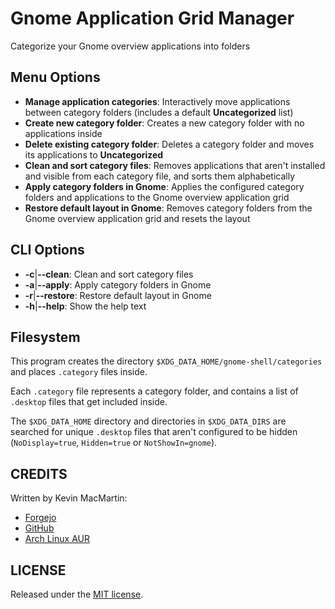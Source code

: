 # Gnome Application Grid Manager

Categorize your Gnome overview applications into folders

## Menu Options

* **Manage application categories**: Interactively move applications between category folders (includes a default **Uncategorized** list)
* **Create new category folder**: Creates a new category folder with no applications inside
* **Delete existing category folder**: Deletes a category folder and moves its applications to **Uncategorized**
* **Clean and sort category files**: Removes applications that aren't installed and visible from each category file, and sorts them alphabetically
* **Apply category folders in Gnome**: Applies the configured category folders and applications to the Gnome overview application grid
* **Restore default layout in Gnome**: Removes category folders from the Gnome overview application grid and resets the layout

## CLI Options

* **-c**|**--clean**: Clean and sort category files
* **-a**|**--apply**: Apply category folders in Gnome
* **-r**|**--restore**: Restore default layout in Gnome
* **-h**|**--help**: Show the help text

## Filesystem

This program creates the directory `$XDG_DATA_HOME/gnome-shell/categories` and places `.category` files inside.

Each `.category` file represents a category folder, and contains a list of `.desktop` files that get included inside.

The `$XDG_DATA_HOME` directory and directories in `$XDG_DATA_DIRS` are searched for unique `.desktop` files that aren't configured to be hidden (`NoDisplay=true`, `Hidden=true` or `NotShowIn=gnome`).

## CREDITS

Written by Kevin MacMartin:

* [Forgejo](https://git.darkcloud.ca/kevin)
* [GitHub](https://github.com/prurigro)
* [Arch Linux AUR](https://aur.archlinux.org/packages/?SeB=m&K=prurigro)

## LICENSE

Released under the [MIT license](http://opensource.org/licenses/MIT).

